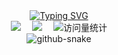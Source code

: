 <div align="center">
    <div align="center">
        <a href="https://github.com/amatureemoprince">
            <img src="https://readme-typing-svg.demolab.com/?font=Fira+Code&pause=1000&width=840&lines=console.log(%22welcome%20to%20%E5%A4%B1%E8%90%BD%E5%B0%8F%E7%8B%97%27s%20github%20pages%22);Just%20Do%20IT!&center=true&size=27%22%20alt=%22Typing%20SVG" alt="Typing SVG" />
        </a>
    </div>
    <div align="center">
        <a href="https://cdn.nlark.com/yuque/0/2025/jpeg/48073730/1740480312245-a4ace4dc-7843-405e-b520-6e6f58ccefdb.jpeg?x-oss-process=image%2Fformat%2Cwebp%2Fresize%2Cw_908%2Climit_0%2Finterlace%2C1"><img src="https://img.shields.io/badge/WeChat-微信-07c160" /></a>&emsp;
        <a href="https://blog.csdn.net/m0_74394934?spm=1010.2135.3001.5343"> <img src="https://img.shields.io/badge/CSND-%E6%8A%80%E6%9C%AF%E8%AE%BA%E5%9D%9B-orange" /></a>&emsp;
        <img src="https://komarev.com/ghpvc/?username=sun0225SUN&label=Views&color=0e75b6&style=flat" alt="访问量统计" />
    </div>
    <picture>
        <source media="(prefers-color-scheme: dark)" srcset="https://cdn.jsdelivr.net/gh/sun0225SUN/sun0225SUN/profile-snake-contrib/github-contribution-grid-snake-dark.svg" />
        <source media="(prefers-color-scheme: light)" srcset="https://cdn.jsdelivr.net/gh/sun0225SUN/sun0225SUN/profile-snake-contrib/github-contribution-grid-snake.svg" />
        <img alt="github-snake" src="https://cdn.jsdelivr.net/gh/sun0225SUN/sun0225SUN/profile-snake-contrib/github-contribution-grid-snake-dark.svg" />
    </picture>
</div>
